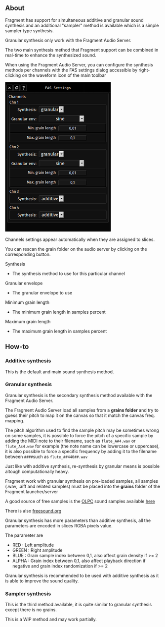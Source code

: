 ## About

Fragment has support for simultaneous additive and granular sound synthesis and an additional "sampler" method is available which is a simple sampler type synthesis.

Granular synthesis only work with the Fragment Audio Server.

The two main synthesis method that Fragment support can be combined in real-time to enhance the synthesized sound.

When using the Fragment Audio Server, you can configure the synthesis methods per channels with the FAS settings dialog accessible by right-clicking on the waveform icon of the main toolbar

![Fragment Audio Server settings dialog](images/fas_settings.png)

Channels settings appear automatically when they are assigned to slices. 

You can rescan the grain folder on the audio server by clicking on the corresponding button.

Synthesis

- The synthesis method to use for this particular channel

Granular envelope

- The granular envelope to use

Minimum grain length

- The minimum grain length in samples percent

Maximum grain length

- The maximum grain length in samples percent

## How-to

### Additive synthesis

This is the default and main sound synthesis method.

### Granular synthesis

Granular synthesis is the secondary synthesis method available with the Fragment Audio Server.

The Fragment Audio Server load all samples from a **grains folder** and try to guess their pitch to map it on the canvas so that it match the canvas freq. mapping.

The pitch algorithm used to find the sample pitch may be sometimes wrong on some samples, it is possible to force the pitch of a specific sample by adding the MIDI note to their filename, such as `flute_A#4.wav`  or `flute_As4.wav` for example (the note name can be lowercase or uppercase), it is also possible to force a specific frequency by adding it to the filename between `####`such as `flute_##440##.wav`

Just like with additive synthesis, re-synthesis by granular means is possible altough computationally heavy.

Fragment work with granular synthesis on pre-loaded samples, all samples (.wav, .aiff and related samples) must be placed into the **grains** folder of the Fragment launcher/server

A good source of free samples is the [OLPC](http://one.laptop.org/) sound samples available [here](http://wiki.laptop.org/go/Sound_samples)

There is also [freesound.org](http://freesound.org/)

Granular synthesis has more parameters than additive synthesis, all the parameters are encoded in slices RGBA pixels value.

The parameter are

- RED : Left amplitude
- GREEN : Right amplitude
- BLUE : Grain sample index between 0,1, also affect grain density if >= 2
- ALPHA : Grain index between 0,1, also affect playback direction if negative and grain index randomization if >= 2

Granular synthesis is recommended to be used with additive synthesis as it is able to improve the sound quality.

### Sampler synthesis

This is the third method available, it is quite similar to granular synthesis except there is no grains.

This is a WIP method and may work partially.